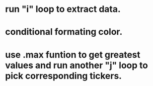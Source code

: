 # run "i" loop to extract data.
# conditional formating color.
# use .max funtion to get greatest values and run another "j" loop to pick corresponding tickers.
